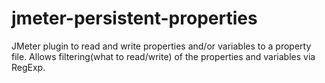 # jmeter-persistent-properties
JMeter plugin to read and write properties and/or variables to a property file.
Allows filtering(what to read/write) of the properties and variables via RegExp.
